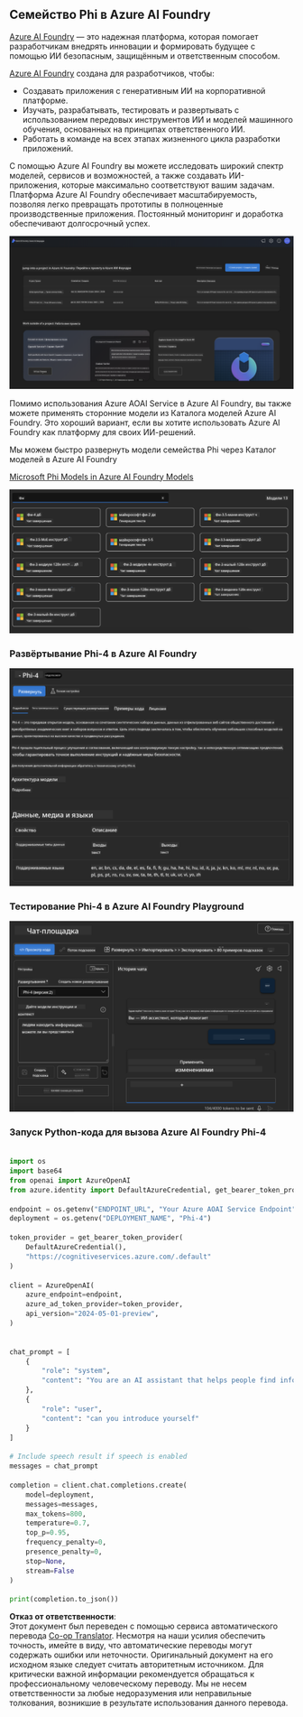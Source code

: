 <!--
CO_OP_TRANSLATOR_METADATA:
{
  "original_hash": "3ae21dc5554e888defbe57946ee995ee",
  "translation_date": "2025-05-07T15:07:01+00:00",
  "source_file": "md/01.Introduction/02/03.AzureAIFoundry.md",
  "language_code": "ru"
}
-->
## Семейство Phi в Azure AI Foundry

[Azure AI Foundry](https://ai.azure.com) — это надежная платформа, которая помогает разработчикам внедрять инновации и формировать будущее с помощью ИИ безопасным, защищённым и ответственным способом.

[Azure AI Foundry](https://ai.azure.com) создана для разработчиков, чтобы:

- Создавать приложения с генеративным ИИ на корпоративной платформе.
- Изучать, разрабатывать, тестировать и развертывать с использованием передовых инструментов ИИ и моделей машинного обучения, основанных на принципах ответственного ИИ.
- Работать в команде на всех этапах жизненного цикла разработки приложений.

С помощью Azure AI Foundry вы можете исследовать широкий спектр моделей, сервисов и возможностей, а также создавать ИИ-приложения, которые максимально соответствуют вашим задачам. Платформа Azure AI Foundry обеспечивает масштабируемость, позволяя легко превращать прототипы в полноценные производственные приложения. Постоянный мониторинг и доработка обеспечивают долгосрочный успех.

![portal](../../../../../translated_images/AIFoundryPorral.6b1094b101dd499e32f2b018f2dabab4b287dc776bd01f41853404af0d6faf30.ru.png)

Помимо использования Azure AOAI Service в Azure AI Foundry, вы также можете применять сторонние модели из Каталога моделей Azure AI Foundry. Это хороший вариант, если вы хотите использовать Azure AI Foundry как платформу для своих ИИ-решений.

Мы можем быстро развернуть модели семейства Phi через Каталог моделей в Azure AI Foundry

[Microsoft Phi Models in Azure AI Foundry Models](https://ai.azure.com/explore/models/?selectedCollection=phi)

![ModelCatalog](../../../../../translated_images/AIFoundryModelCatalog.3923945fa7be5b5f080fff2eb8b74369dd7459803eac5963ca145d01adbbc94c.ru.png)

### **Развёртывание Phi-4 в Azure AI Foundry**

![Phi4](../../../../../translated_images/AIFoundryPhi4.eece9ddb0d817a033c3466b60b8d59aec1fbc4c2ea521c039e3f378d747ed6b6.ru.png)

### **Тестирование Phi-4 в Azure AI Foundry Playground**

![Playground](../../../../../translated_images/AIFoundryPlayground.193b81a9e472c5d1bbbab46dce575decb6577f7e306a022bc785a72bbffccca1.ru.png)

### **Запуск Python-кода для вызова Azure AI Foundry Phi-4**

```python

import os  
import base64
from openai import AzureOpenAI  
from azure.identity import DefaultAzureCredential, get_bearer_token_provider  
        
endpoint = os.getenv("ENDPOINT_URL", "Your Azure AOAI Service Endpoint")  
deployment = os.getenv("DEPLOYMENT_NAME", "Phi-4")  
      
token_provider = get_bearer_token_provider(  
    DefaultAzureCredential(),  
    "https://cognitiveservices.azure.com/.default"  
)  
  
client = AzureOpenAI(  
    azure_endpoint=endpoint,  
    azure_ad_token_provider=token_provider,  
    api_version="2024-05-01-preview",  
)  
  

chat_prompt = [
    {
        "role": "system",
        "content": "You are an AI assistant that helps people find information."
    },
    {
        "role": "user",
        "content": "can you introduce yourself"
    }
] 
    
# Include speech result if speech is enabled  
messages = chat_prompt 

completion = client.chat.completions.create(  
    model=deployment,  
    messages=messages,
    max_tokens=800,  
    temperature=0.7,  
    top_p=0.95,  
    frequency_penalty=0,  
    presence_penalty=0,
    stop=None,  
    stream=False  
)  
  
print(completion.to_json())  

```

**Отказ от ответственности**:  
Этот документ был переведен с помощью сервиса автоматического перевода [Co-op Translator](https://github.com/Azure/co-op-translator). Несмотря на наши усилия обеспечить точность, имейте в виду, что автоматические переводы могут содержать ошибки или неточности. Оригинальный документ на его исходном языке следует считать авторитетным источником. Для критически важной информации рекомендуется обращаться к профессиональному человеческому переводу. Мы не несем ответственности за любые недоразумения или неправильные толкования, возникшие в результате использования данного перевода.